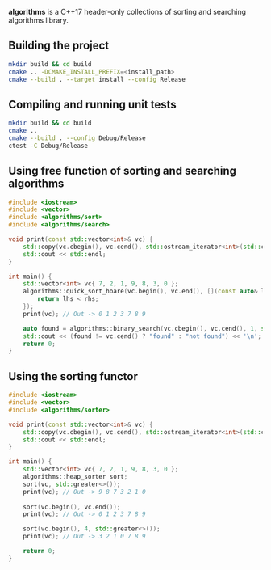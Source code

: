 **algorithms** is a C++17 header-only collections of sorting and searching algorithms library.

## Building the project

```bash
mkdir build && cd build
cmake .. -DCMAKE_INSTALL_PREFIX=<install_path>
cmake --build . --target install --config Release
```

## Compiling and running unit tests

```bash
mkdir build && cd build
cmake ..
cmake --build . --config Debug/Release
ctest -C Debug/Release
```

## Using free function of sorting and searching algorithms 

```cpp
#include <iostream>
#include <vector>
#include <algorithms/sort>
#include <algorithms/search>

void print(const std::vector<int>& vc) {
    std::copy(vc.cbegin(), vc.cend(), std::ostream_iterator<int>(std::cout, " "));
    std::cout << std::endl;
}

int main() {
    std::vector<int> vc{ 7, 2, 1, 9, 8, 3, 0 };
    algorithms::quick_sort_hoare(vc.begin(), vc.end(), [](const auto& lhs, const auto& rhs) {
        return lhs < rhs; 
    });
    print(vc); // Out -> 0 1 2 3 7 8 9

    auto found = algorithms::binary_search(vc.cbegin(), vc.cend(), 1, std::less<>());
    std::cout << (found != vc.cend() ? "found" : "not found") << '\n'; // Out -> found
    return 0;
}
```

## Using the sorting functor

```cpp
#include <iostream>
#include <vector>
#include <algorithms/sorter>

void print(const std::vector<int>& vc) {
    std::copy(vc.cbegin(), vc.cend(), std::ostream_iterator<int>(std::cout, " "));
    std::cout << std::endl;
}

int main() {
    std::vector<int> vc{ 7, 2, 1, 9, 8, 3, 0 };
    algorithms::heap_sorter sort;
    sort(vc, std::greater<>());
    print(vc); // Out -> 9 8 7 3 2 1 0
    
    sort(vc.begin(), vc.end());
    print(vc); // Out -> 0 1 2 3 7 8 9

    sort(vc.begin(), 4, std::greater<>());
    print(vc); // Out -> 3 2 1 0 7 8 9

    return 0;
}